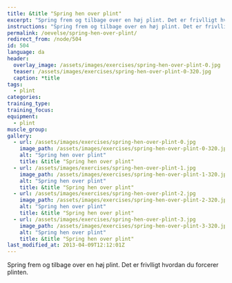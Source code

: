 ```yaml
---
title: &title "Spring hen over plint"
excerpt: "Spring frem og tilbage over en høj plint. Det er frivlligt hvordan du forcerer plinten."
instructions: "Spring frem og tilbage over en høj plint. Det er frivlligt hvordan du forcerer plinten."
permalink: /oevelse/spring-hen-over-plint/
redirect_from: /node/504
id: 504
language: da
header:
  overlay_image: /assets/images/exercises/spring-hen-over-plint-0.jpg
  teaser: /assets/images/exercises/spring-hen-over-plint-0-320.jpg
  caption: *title
tags:
  - plint
categories:
training_type: 
training_focus: 
equipment:
  - plint
muscle_group:
gallery:
  - url: /assets/images/exercises/spring-hen-over-plint-0.jpg
    image_path: /assets/images/exercises/spring-hen-over-plint-0-320.jpg
    alt: "Spring hen over plint"
    title: &title "Spring hen over plint"
  - url: /assets/images/exercises/spring-hen-over-plint-1.jpg
    image_path: /assets/images/exercises/spring-hen-over-plint-1-320.jpg
    alt: "Spring hen over plint"
    title: &title "Spring hen over plint"
  - url: /assets/images/exercises/spring-hen-over-plint-2.jpg
    image_path: /assets/images/exercises/spring-hen-over-plint-2-320.jpg
    alt: "Spring hen over plint"
    title: &title "Spring hen over plint"
  - url: /assets/images/exercises/spring-hen-over-plint-3.jpg
    image_path: /assets/images/exercises/spring-hen-over-plint-3-320.jpg
    alt: "Spring hen over plint"
    title: &title "Spring hen over plint"
last_modified_at: 2013-04-09T12:12:01Z
---
```


Spring frem og tilbage over en høj plint. Det er frivlligt hvordan du forcerer plinten.
